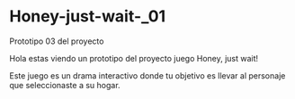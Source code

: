 # Honey-just-wait-_01
Prototipo 03 del proyecto 

Hola estas viendo un prototipo del proyecto juego Honey, just wait!

Este juego es un drama interactivo donde tu objetivo es llevar al personaje que seleccionaste a su hogar.
